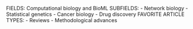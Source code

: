 FIELDS: Computational biology and BioML
SUBFIELDS:
    - Network biology
    - Statistical genetics
    - Cancer biology
    - Drug discovery
FAVORITE ARTICLE TYPES:
    - Reviews
    - Methodological advances
